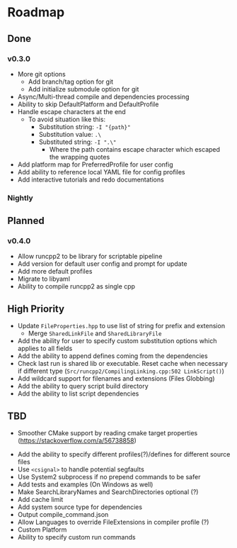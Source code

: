 # Roadmap


## Done

### v0.3.0
- More git options
    - Add branch/tag option for git
    - Add initialize submodule option for git
- Async/Multi-thread compile and dependencies processing
- Ability to skip DefaultPlatform and DefaultProfile
- Handle escape characters at the end
    - To avoid situation like this:
        - Substitution string: `-I "{path}"`
        - Substitution value: `.\`
        - Substituted string: `-I ".\"`
            - Where the path contains escape character which escaped the wrapping quotes
- Add platform map for PreferredProfile for user config
- Add ability to reference local YAML file for config profiles
- Add interactive tutorials and redo documentations

### Nightly

## Planned

### v0.4.0

- Allow runcpp2 to be library for scriptable pipeline
- Add version for default user config and prompt for update
- Add more default profiles
- Migrate to libyaml
- Ability to compile runcpp2 as single cpp

## High Priority

- Update `FileProperties.hpp` to use list of string for prefix and extension
    - Merge `SharedLinkFile` and `SharedLibraryFile`
- Add the ability for user to specify custom substitution options which applies to all fields
- Add the ability to append defines coming from the dependencies
- Check last run is shared lib or executable. Reset cache when necessary if different type (`Src/runcpp2/CompilingLinking.cpp:502 LinkScript()`)
- Add wildcard support for filenames and extensions (Files Globbing)
- Add the ability to query script build directory
- Add the ability to list script dependencies

## TBD

- Smoother CMake support by reading cmake target properties (https://stackoverflow.com/a/56738858)
<!--
if(NOT CMAKE_PROPERTY_LIST)
    execute_process(COMMAND cmake --help-property-list OUTPUT_VARIABLE CMAKE_PROPERTY_LIST)
    
    # Convert command output into a CMake list
    string(REGEX REPLACE ";" "\\\\;" CMAKE_PROPERTY_LIST "${CMAKE_PROPERTY_LIST}")
    string(REGEX REPLACE "\n" ";" CMAKE_PROPERTY_LIST "${CMAKE_PROPERTY_LIST}")
    list(REMOVE_DUPLICATES CMAKE_PROPERTY_LIST)
endif()
    
function(print_properties)
    message("CMAKE_PROPERTY_LIST = ${CMAKE_PROPERTY_LIST}")
endfunction()
    
function(print_target_properties target)
    if(NOT TARGET ${target})
      message(STATUS "There is no target named '${target}'")
      return()
    endif()

    foreach(property ${CMAKE_PROPERTY_LIST})
        string(REPLACE "<CONFIG>" "${CMAKE_BUILD_TYPE}" property ${property})

        # Fix https://stackoverflow.com/questions/32197663/how-can-i-remove-the-the-location-property-may-not-be-read-from-target-error-i
        if(property STREQUAL "LOCATION" OR property MATCHES "^LOCATION_" OR property MATCHES "_LOCATION$")
            continue()
        endif()

        get_property(was_set TARGET ${target} PROPERTY ${property} SET)
        if(was_set)
            get_target_property(value ${target} ${property})
            message("${target} ${property} = ${value}")
        endif()
    endforeach()
endfunction()

print_target_properties(matplot)
-->
- Add the ability to specify different profiles(?)/defines for different source files
- Use `<csignal>` to handle potential segfaults
- Use System2 subprocess if no prepend commands to be safer
- Add tests and examples (On Windows as well)
- Make SearchLibraryNames and SearchDirectories optional (?)
- Add cache limit
- Add system source type for dependencies
- Output compile_command.json
- Allow Languages to override FileExtensions in compiler profile (?)
- Custom Platform
- Ability to specify custom run commands


